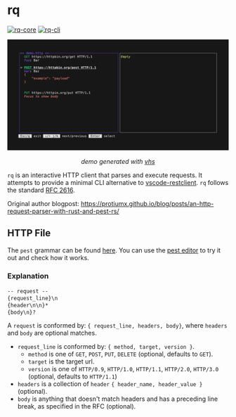 # rq
[![rq-core](https://github.com/TheRealLorenz/rq/actions/workflows/rq-core.yml/badge.svg)](https://github.com/TheRealLorenz/rq/actions/workflows/rq-core.yml) [![rq-cli](https://github.com/TheRealLorenz/rq/actions/workflows/rq-cli.yml/badge.svg)](https://github.com/TheRealLorenz/rq/actions/workflows/rq-cli.yml)

![demo](./demo.gif)
<p align="center"><em>demo generated with <a href="https://github.com/charmbracelet/vhs">vhs</a></em></p>

`rq` is an interactive HTTP client that parses and execute requests. It attempts to provide a minimal CLI 
alternative to [vscode-restclient](https://github.com/Huachao/vscode-restclient).
`rq` follows the standard [RFC 2616](https://www.w3.org/Protocols/rfc2616/rfc2616-sec5.html).

Original author blogpost: https://protiumx.github.io/blog/posts/an-http-request-parser-with-rust-and-pest-rs/

## HTTP File

The `pest` grammar can be found [here](./rq-core/src/grammar.pest).
You can use the [pest editor](https://pest.rs/#editor) to try it out and check how it works.

### Explanation

```
-- request --
{request_line}\n
{header\n\n}*
{body\n}?
```

A `request` is conformed by: `{ request_line, headers, body}`, where `headers` and `body` are optional
matches.
- `request_line` is conformed by: `{ method, target, version }`.
  - `method` is one of `GET`, `POST`, `PUT`, `DELETE` (optional, defaults to `GET`).
  - `target` is the target url.
  - `version` is one of `HTTP/0.9`, `HTTP/1.0`, `HTTP/1.1`, `HTTP/2.0`, `HTTP/3.0` (optional, defaults to `HTTP/1.1`)
- `headers` is a collection of `header` `{ header_name, header_value }` (optional).
- `body` is anything that doesn't match headers and has a preceding line break, as specified in the RFC (optional).
